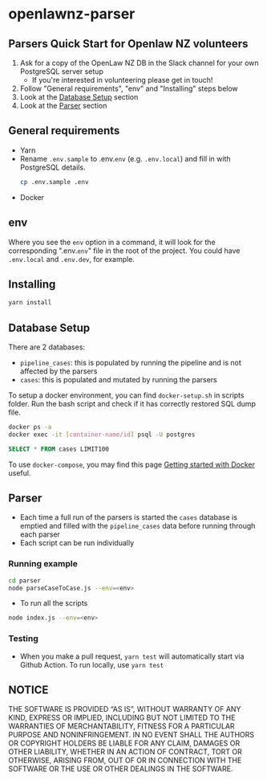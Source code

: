 # openlawnz-parser

## Parsers Quick Start for Openlaw NZ volunteers

1. Ask for a copy of the OpenLaw NZ DB in the Slack channel for your own PostgreSQL server setup
    * If you're interested in volunteering please get in touch!
2. Follow "General requirements", "env" and "Installing" steps below
3. Look at the [Database Setup](#database-setup) section
3. Look at the [Parser](#parser) section

## General requirements

- Yarn
- Rename `.env.sample` to .env.`env` (e.g. `.env.local`) and fill in with PostgreSQL details.
   ```bash
   cp .env.sample .env
   ```
- Docker

## env

Where you see the `env` option in a command, it will look for the corresponding ".env.`env`" file in the root of the project. You could have `.env.local` and `.env.dev`, for example.

## Installing

```bash
yarn install
```

## Database Setup

There are 2 databases:

- `pipeline_cases`: this is populated by running the pipeline and is not affected by the parsers
- `cases`: this is populated and mutated by running the parsers

To setup a docker environment, you can find `docker-setup.sh` in scripts folder. Run the bash script and check if it has correctly restored SQL dump file.

```bash
docker ps -a
docker exec -it [container-name/id] psql -U postgres
```
```sql
SELECT * FROM cases LIMIT100
```

To use `docker-compose`, you may find this page [Getting started with Docker](https://github.com/openlawnz/openlawnz-api/wiki/%F0%9F%9B%B3%EF%B8%8F-Getting-started-with-Docker) useful.

## Parser

- Each time a full run of the parsers is started the `cases` database is emptied and filled with the `pipeline_cases` data before running through each parser
- Each script can be run individually

### Running example

```bash
cd parser
node parseCaseToCase.js --env=<env>
```

- To run all the scripts
```bash
node index.js --env=<env>
```

### Testing
- When you make a pull request, `yarn test` will automatically start via Github Action. To run locally, use `yarn test`

## NOTICE

THE SOFTWARE IS PROVIDED “AS IS”, WITHOUT WARRANTY OF ANY KIND, EXPRESS OR IMPLIED, INCLUDING BUT NOT LIMITED TO THE WARRANTIES OF MERCHANTABILITY, FITNESS FOR A PARTICULAR PURPOSE AND NONINFRINGEMENT. IN NO EVENT SHALL THE AUTHORS OR COPYRIGHT HOLDERS BE LIABLE FOR ANY CLAIM, DAMAGES OR OTHER LIABILITY, WHETHER IN AN ACTION OF CONTRACT, TORT OR OTHERWISE, ARISING FROM, OUT OF OR IN CONNECTION WITH THE SOFTWARE OR THE USE OR OTHER DEALINGS IN THE SOFTWARE.
